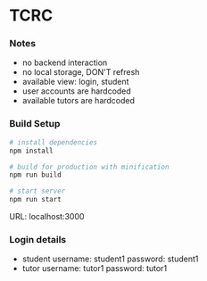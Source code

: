 # TCRC
### Notes
- no backend interaction
- no local storage, DON'T refresh
- available view: login, student
- user accounts are hardcoded
- available tutors are hardcoded

### Build Setup

``` bash
# install dependencies
npm install

# build for production with minification
npm run build

# start server
npm run start
```
URL: localhost:3000

### Login details
- student
username: student1
password: student1
- tutor
username: tutor1
password: tutor1
